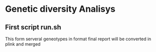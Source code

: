# Genetic diversity Analisys


## First script run.sh  
This form serveral geneotypes in format final report will be converted in plink and merged
